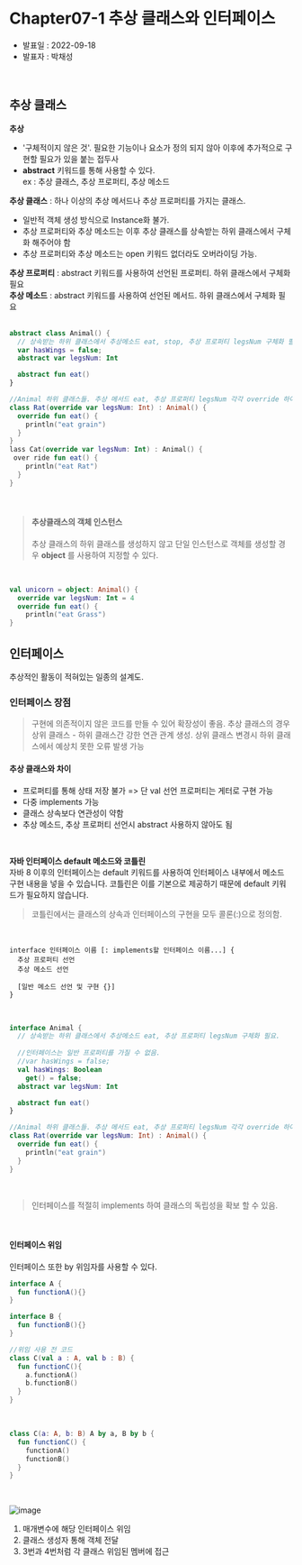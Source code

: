 # Chapter07-1 추상 클래스와 인터페이스
* 발표일 : 2022-09-18
* 발표자 : 박채성   
<br/>

## 추상 클래스

**추상**
* '구체적이지 않은 것'. 필요한 기능이나 요소가 정의 되지 않아 이후에 추가적으로 구현할 필요가 있을  붙는 접두사<br>
* **abstract** 키워드를 통해 사용할 수 있다. <br>
  ex : 추상 클래스, 추상 프로퍼티, 추상 메소드 <br>

 **추상 클래스** : 하나 이상의 추상 메서드나 추상 프로퍼티를 가지는 클래스. 
  * 일반적 객체 생성 방식으로 Instance화 불가.<br>
  * 추상 프로퍼티와 추상 메소드는 이후 추상 클래스를 상속받는 하위 클래스에서 구체화 해주어야 함 <br>
  * 추상 프로퍼티와 추상 메소드는 open 키워드 없더라도 오버라이딩 가능.

 **추상 프로퍼티** : abstract 키워드를 사용하여 선언된 프로퍼티. 하위 클래스에서 구체화 필요 <br>
 **추상 메소드** : abstract 키워드를 사용하여 선언된 메서드. 하위 클래스에서 구체화 필요 <br><br>

```kotlin
abstract class Animal() { 
  // 상속받는 하위 클래스에서 추상메소드 eat, stop, 추상 프로퍼티 legsNum 구체화 필요.
  var hasWings = false;
  abstract var legsNum: Int

  abstract fun eat()
}

//Animal 하위 클래스들. 추상 메서드 eat, 추상 프로퍼티 legsNum 각각 override 하여 구체화.
class Rat(override var legsNum: Int) : Animal() {
  override fun eat() {
    println("eat grain")
  }
}
lass Cat(override var legsNum: Int) : Animal() {
 over ride fun eat() {
    println("eat Rat")
  }
}

```
<br>

> #### **추상클래스의 객체 인스턴스** <br>
> 추상 클래스의 하위 클래스를 생성하지 않고 단일 인스턴스로 객체를 생성할 경우 **object** 를 사용하여 지정할 수 있다. 

<br>

```kotlin
val unicorn = object: Animal() {
  override var legsNum: Int = 4
  override fun eat() {
    println("eat Grass")
}
```
   
## 인터페이스

 추상적인 활동이 적혀있는 일종의 설계도. 

### 인터페이스 장점
 > 구현에 의존적이지 않은 코드를 만들 수 있어 확장성이 좋음.
 > 추상 클래스의 경우 상위 클래스 - 하위 클래스간 강한 연관 관계 생성. 상위 클래스 변경시 하위 클래스에서 예상치 못한 오류 발생 가능

#### 추상 클래스와 차이
 * 프로퍼티를 통해 상태 저장 불가 => 단 val 선언 프로퍼티는 게터로 구현 가능 <br>
 * 다중 implements 가능 <br>
 * 클래스 상속보다 연관성이 약함 <br>
 * 추상 메소드, 추상 프로퍼티 선언시 abstract 사용하지 않아도 됨 <br>

<br>

 **자바 인터페이스 default 메소드와 코틀린**<br>
 자바 8 이후의 인터페이스는 default 키워드를 사용하여 인터페이스 내부에서 메소드 구현 내용을 넣을 수 있습니다. 코틀린은 이를 기본으로 제공하기 때문에 default 키워드가 필요하지 않습니다.
 
 > 코틀린에서는 클래스의 상속과 인터페이스의 구현을 모두 콜론(:)으로 정의함. 
 
 <br>
 
```
interface 인터페이스 이름 [: implements할 인터페이스 이름...] {
  추상 프로퍼티 선언
  추상 메소드 선언
  
  [일반 메소드 선언 및 구현 {}]
}
```

<br>

```kotlin
interface Animal { 
  // 상속받는 하위 클래스에서 추상메소드 eat, 추상 프로퍼티 legsNum 구체화 필요.
  
  //인터페이스는 일반 프로퍼티를 가질 수 없음.
  //var hasWings = false;
  val hasWings: Boolean
    get() = false;
  abstract var legsNum: Int

  abstract fun eat()
}

//Animal 하위 클래스들. 추상 메서드 eat, 추상 프로퍼티 legsNum 각각 override 하여 구체화.
class Rat(override var legsNum: Int) : Animal() {
  override fun eat() {
    println("eat grain")
  }
}
```

<br>

 > 인터페이스를 적절히 implements 하여 클래스의 독립성을 확보 할 수 있음.

<br>

#### 인터페이스 위임
인터페이스 또한 by 위임자를 사용할 수 있다.

```kotlin
interface A {
  fun functionA(){}
}

interface B {
  fun functionB(){}
}

//위임 사용 전 코드
class C(val a : A, val b : B) {
  fun functionC(){
    a.functionA()
    b.functionB()
  }
}
```

<br>

```kotlin
class C(a: A, b: B) A by a, B by b {
  fun functionC() {
    functionA()
    functionB()
  }
}
```
<br>

![image](https://user-images.githubusercontent.com/53904156/190856244-55bf623d-fb56-4609-b660-8b8bad5d98d9.png)

1. 매개변수에 해당 인터페이스 위임
2. 클래스 생성자 통해 객체 전달
3. 3번과 4번처럼 각 클래스 위임된 멤버에 접근

